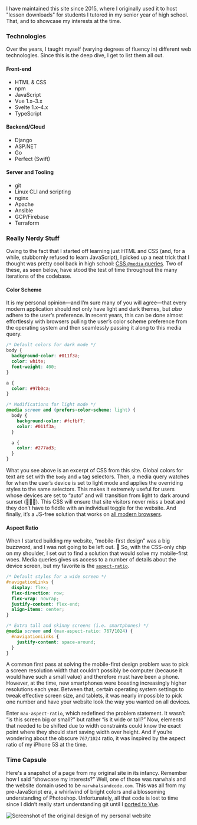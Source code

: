 I have maintained this site since 2015, where I originally used it to host "lesson downloads" for students I tutored in my senior year of high school. That, and to showcase my interests at the time.

### Technologies

Over the years, I taught myself (varying degrees of fluency in) different web technologies. Since this is the deep dive, I get to list them all out.

<div class="multiColumn">
<div>

#### Front-end

- HTML & CSS
- npm
- JavaScript
- Vue 1.x–3.x
- Svelte 1.x–4.x
- TypeScript

</div>
<div>

#### Backend/Cloud

- Django
- ASP.NET
- Go
- Perfect (Swift)

</div>
<div>

#### Server and Tooling

- git
- Linux CLI and scripting
- nginx
- Apache
- Ansible
- GCP/Firebase
- Terraform

</div>
</div>

### Really Nerdy Stuff

Owing to the fact that I started off learning just HTML and CSS (and, for a while, stubbornly refused to learn JavaScript), I picked up a neat trick that I thought was pretty cool back in high school: [CSS `@media` queries](https://css-tricks.com/a-complete-guide-to-css-media-queries/). Two of these, as seen below, have stood the test of time throughout the many iterations of the codebase.

<div class="multiColumn">
<div>

#### Color Scheme

It is my personal opinion—and I’m sure many of you will agree—that every modern application should not only have light and dark themes, but _also_ adhere to the user’s preference. In recent years, this can be done almost effortlessly with browsers pulling the user’s color scheme preference from the operating system and then seamlessly passing it along to this media query.

```css
/* Default colors for dark mode */
body {
  background-color: #011f3a;
  color: white;
  font-weight: 400;
}

a {
  color: #97b0ca;
}

/* Modifications for light mode */
@media screen and (prefers-color-scheme: light) {
  body {
    background-color: #fcfbf7;
    color: #011f3a;
  }

  a {
    color: #277ad3;
  }
}
```

What you see above is an excerpt of CSS from this site. Global colors for text are set with the `body` and `a` tag selectors. Then, a media query watches for when the user’s device is set to light mode and applies the overriding styles to the same selectors. This makes it extremely useful for users whose devices are set to “auto” and will transition from light to dark around sunset (🙋🏻‍♂️). This CSS will ensure that site visitors never miss a beat and they don’t have to fiddle with an individual toggle for the website. And finally, it’s a JS-free solution that works on [all modern browsers](https://caniuse.com/prefers-color-scheme).

</div>
<div>

#### Aspect Ratio

When I started building my website, “mobile-first design” was a big buzzword, and I was not going to be left out. 😤 So, with the CSS-only chip on my shoulder, I set out to find a solution that would solve my mobile-first woes. Media queries gives us access to a number of details about the device screen, but my favorite is the [`aspect-ratio`](https://caniuse.com/mdn-css_at-rules_media_aspect-ratio).

```css
/* Default styles for a wide screen */
#navigationLinks {
  display: flex;
  flex-direction: row;
  flex-wrap: nowrap;
  justify-content: flex-end;
  align-items: center;
}

/* Extra tall and skinny screens (i.e. smartphones) */
@media screen and (max-aspect-ratio: 767/1024) {
  #navigationLinks {
    justify-content: space-around;
  }
}
```

A common first pass at solving the mobile-first design problem was to pick a screen resolution width that couldn’t possibly be computer (because it would have such a small value) and therefore must have been a phone. However, at the time, new smartphones were boasting increasingly higher resolutions each year. Between that, certain operating system settings to tweak effective screen size, and tablets, it was nearly impossible to pick one number and have your website look the way you wanted on all devices.

Enter `max-aspect-ratio`, which redefined the problem statement. It wasn’t “is this screen big or small?” but rather “is it wide or tall?” Now, elements that needed to be shifted due to width constraints could know the exact point where they should start saving width over height. And if you’re wondering about the obscure `767/1024` ratio, it was inspired by the aspect ratio of my iPhone 5S at the time.

</div>
</div>

### Time Capsule

Here's a snapshot of a page from my original site in its infancy. Remember how I said “showcase my interests?” Well, one of those was narwhals and the website domain used to be `narwhalsandcode.com`. This was all from my pre-JavaScript era, a whirlwind of bright colors and a blossoming understanding of Photoshop. Unfortunately, all that code is lost to time since I didn’t really start understanding git until I [ported to Vue](https://github.com/imyourmanzi/mattmanzi.com/tree/29f792fb163ff2d44c248539f412b122a1bd3722).

<div class="centeredImage">
<img alt="Screenshot of the original design of my personal website" src="/img/projects/mattmanzi-com1.jpg" />
</div>
